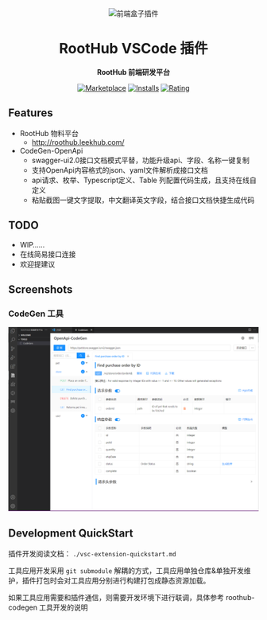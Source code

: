 <div align="center">
<img src="https://avatars.githubusercontent.com/u/76474279?s=200&v=4" alt="前端盒子插件" width="148"/>

# RootHub VSCode 插件

**RootHub 前端研发平台**

[![Marketplace](https://img.shields.io/visual-studio-marketplace/v/giscafer.roothub.svg?label=Marketplace&style=for-the-badge&logo=visual-studio-code)](https://marketplace.visualstudio.com/items?itemName=giscafer.roothub)
[![Installs](https://img.shields.io/visual-studio-marketplace/i/giscafer.roothub.svg?style=for-the-badge)](https://marketplace.visualstudio.com/items?itemName=giscafer.roothub)
[![Rating](https://img.shields.io/visual-studio-marketplace/stars/giscafer.roothub.svg?style=for-the-badge)](https://marketplace.visualstudio.com/items?itemName=giscafer.roothub)

</div>

## Features

- RootHub 物料平台
  - http://roothub.leekhub.com/
- CodeGen-OpenApi
  - swagger-ui2.0接口文档模式平替，功能升级api、字段、名称一键复制
  - 支持OpenApi内容格式的json、yaml文件解析成接口文档
  - api请求、枚举、Typescript定义、Table 列配置代码生成，且支持在线自定义
  - 粘贴截图一键文字提取，中文翻译英文字段，结合接口文档快捷生成代码

## TODO

- WIP……
- 在线简易接口连接
- 欢迎提建议

## Screenshots

### CodeGen 工具

![](./screenshots/codegen.jpg)

## Development QuickStart

插件开发阅读文档： `./vsc-extension-quickstart.md`

工具应用开发采用 `git submodule` 解耦的方式，工具应用单独仓库&单独开发维护，插件打包时会对工具应用分别进行构建打包成静态资源加载。

如果工具应用需要和插件通信，则需要开发环境下进行联调，具体参考 roothub-codegen 工具开发的说明

